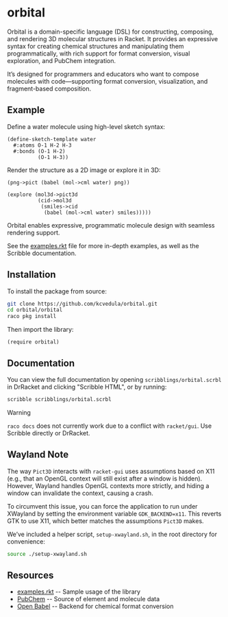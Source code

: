 # orbital

Orbital is a domain-specific language (DSL) for constructing, composing, and
rendering 3D molecular structures in Racket. It provides an expressive syntax
for creating chemical structures and manipulating them programmatically, with
rich support for format conversion, visual exploration, and PubChem integration.

It’s designed for programmers and educators who want to compose molecules with
code—supporting format conversion, visualization, and fragment-based
composition.

## Example

Define a water molecule using high-level sketch syntax:

```racket
(define-sketch-template water
  #:atoms O-1 H-2 H-3
  #:bonds (O-1 H-2)
          (O-1 H-3))
```

Render the structure as a 2D image or explore it in 3D:

```racket
(png->pict (babel (mol->cml water) png))

(explore (mol3d->pict3d
          (cid->mol3d
           (smiles->cid
            (babel (mol->cml water) smiles)))))
```

Orbital enables expressive, programmatic molecule design with seamless rendering
support.

See the [examples.rkt](examples) file for more in-depth examples, as well as
the Scribble documentation.

## Installation

To install the package from source:

```sh
git clone https://github.com/kcvedula/orbital.git
cd orbital/orbital
raco pkg install
```

Then import the library:

```racket
(require orbital)
```

## Documentation

You can view the full documentation by opening `scribblings/orbital.scrbl` in
DrRacket and clicking "Scribble HTML", or by running:

```sh
scribble scribblings/orbital.scrbl
```

> [!WARNING]
> `raco docs` does not currently work due to a conflict with `racket/gui`.
> Use Scribble directly or DrRacket.

## Wayland Note

The way `Pict3D` interacts with `racket-gui` uses assumptions based on X11
(e.g., that an OpenGL context will still exist after a window is hidden).
However, Wayland handles OpenGL contexts more strictly, and hiding a window can
invalidate the context, causing a crash.

To circumvent this issue, you can force the application to run under XWayland by
setting the environment variable `GDK_BACKEND=x11`. This reverts GTK to use X11,
which better matches the assumptions `Pict3D` makes.

We’ve included a helper script, `setup-xwayland.sh`, in the root directory for
convenience:

```sh
source ./setup-xwayland.sh
```

## Resources

- [examples.rkt](examples) -- Sample usage of the library
- [PubChem](pubchem) -- Source of element and molecule data
- [Open Babel](openbabel) -- Backend for chemical format conversion

[examples]: ./examples.rkt
[pubchem]: https://pubchem.ncbi.nlm.nih.gov/
[openbabel]: http://openbabel.org/
